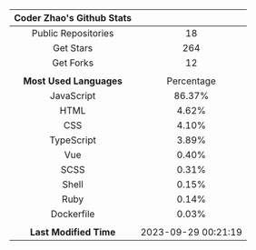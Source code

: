 | **Coder Zhao's Github Stats** | |
|:-:|:-:|
| Public Repositories | 18 |
| Get Stars | 264 |
| Get Forks | 12 |
| | |
| **Most Used Languages** | Percentage |
| JavaScript | 86.37% |
| HTML | 4.62% |
| CSS | 4.10% |
| TypeScript | 3.89% |
| Vue | 0.40% |
| SCSS | 0.31% |
| Shell | 0.15% |
| Ruby | 0.14% |
| Dockerfile | 0.03% |
| | |
| **Last Modified Time** | 2023-09-29 00:21:19 |